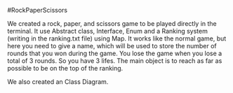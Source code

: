 #RockPaperScissors 

We created a rock, paper, and scissors game to be played directly in the terminal. 
It use Abstract class, Interface, Enum and a Ranking system (writing in the ranking.txt file) using Map.
It works like the normal game, but here you need to give a name, which will be used to store the number of rounds that you won during the game.
You lose the game when you lose a total of 3 rounds. So you have 3 lifes. The main object is to reach as far as possible to be on the top of the ranking.

We also created an Class Diagram.
